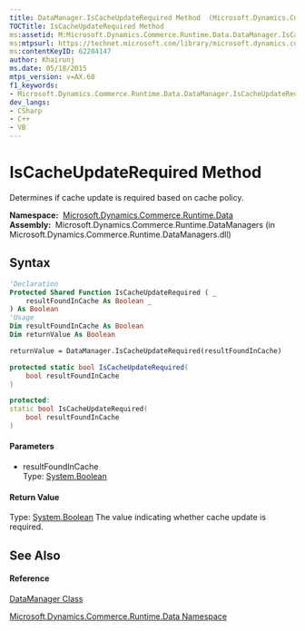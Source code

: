 ```yaml
---
title: DataManager.IsCacheUpdateRequired Method  (Microsoft.Dynamics.Commerce.Runtime.Data)
TOCTitle: IsCacheUpdateRequired Method
ms:assetid: M:Microsoft.Dynamics.Commerce.Runtime.Data.DataManager.IsCacheUpdateRequired(System.Boolean)
ms:mtpsurl: https://technet.microsoft.com/library/microsoft.dynamics.commerce.runtime.data.datamanager.iscacheupdaterequired(v=AX.60)
ms:contentKeyID: 62204147
author: Khairunj
ms.date: 05/18/2015
mtps_version: v=AX.60
f1_keywords:
- Microsoft.Dynamics.Commerce.Runtime.Data.DataManager.IsCacheUpdateRequired
dev_langs:
- CSharp
- C++
- VB
---
```


# IsCacheUpdateRequired Method

Determines if cache update is required based on cache policy.

**Namespace:**  [Microsoft.Dynamics.Commerce.Runtime.Data](microsoft-dynamics-commerce-runtime-data-namespace.md)  
**Assembly:**  Microsoft.Dynamics.Commerce.Runtime.DataManagers (in Microsoft.Dynamics.Commerce.Runtime.DataManagers.dll)

## Syntax

``` vb
'Declaration
Protected Shared Function IsCacheUpdateRequired ( _
    resultFoundInCache As Boolean _
) As Boolean
'Usage
Dim resultFoundInCache As Boolean
Dim returnValue As Boolean

returnValue = DataManager.IsCacheUpdateRequired(resultFoundInCache)
```

``` csharp
protected static bool IsCacheUpdateRequired(
    bool resultFoundInCache
)
```

``` c++
protected:
static bool IsCacheUpdateRequired(
    bool resultFoundInCache
)
```

#### Parameters

  - resultFoundInCache  
    Type: [System.Boolean](https://technet.microsoft.com/library/a28wyd50\(v=ax.60\))  

#### Return Value

Type: [System.Boolean](https://technet.microsoft.com/library/a28wyd50\(v=ax.60\))  
The value indicating whether cache update is required.  

## See Also

#### Reference

[DataManager Class](datamanager-class-microsoft-dynamics-commerce-runtime-data.md)

[Microsoft.Dynamics.Commerce.Runtime.Data Namespace](microsoft-dynamics-commerce-runtime-data-namespace.md)

